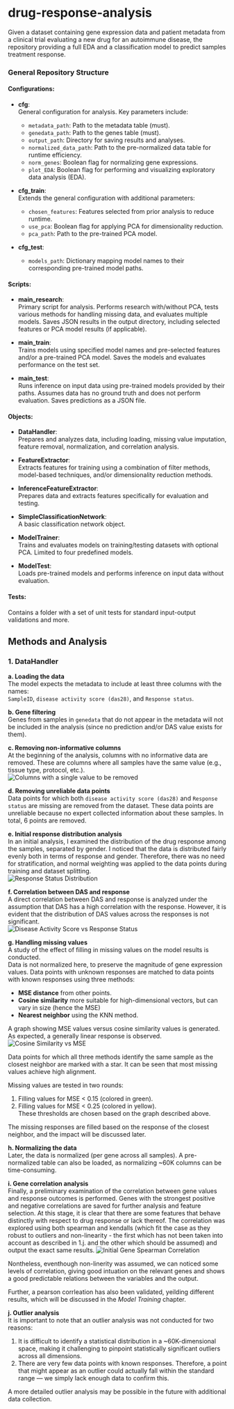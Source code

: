# drug-response-analysis
Given a dataset containing gene expression data and patient metadata from a clinical trial evaluating a new drug for an autoimmune disease, the repository providing a full EDA and a classification model to predict samples treatment response.

### General Repository Structure

#### Configurations:
- **cfg**:  
  General configuration for analysis. Key parameters include:  
  - `metadata_path`: Path to the metadata table (must).  
  - `genedata_path`: Path to the genes table (must).  
  - `output_path`: Directory for saving results and analyses.  
  - `normalized_data_path`: Path to the pre-normalized data table for runtime efficiency.  
  - `norm_genes`: Boolean flag for normalizing gene expressions.  
  - `plot_EDA`: Boolean flag for performing and visualizing exploratory data analysis (EDA).  

- **cfg_train**:  
  Extends the general configuration with additional parameters:  
  - `chosen_features`: Features selected from prior analysis to reduce runtime.  
  - `use_pca`: Boolean flag for applying PCA for dimensionality reduction.  
  - `pca_path`: Path to the pre-trained PCA model.  

- **cfg_test**:  
  - `models_path`: Dictionary mapping model names to their corresponding pre-trained model paths.

#### Scripts:
- **main_research**:  
  Primary script for analysis. Performs research with/without PCA, tests various methods for handling missing data, and evaluates multiple models. Saves JSON results in the output directory, including selected features or PCA model results (if applicable).  

- **main_train**:  
  Trains models using specified model names and pre-selected features and/or a pre-trained PCA model. Saves the models and evaluates performance on the test set.  

- **main_test**:  
  Runs inference on input data using pre-trained models provided by their paths. Assumes data has no ground truth and does not perform evaluation. Saves predictions as a JSON file.  

#### Objects:
- **DataHandler**:  
  Prepares and analyzes data, including loading, missing value imputation, feature removal, normalization, and correlation analysis.  

- **FeatureExtractor**:  
  Extracts features for training using a combination of filter methods, model-based techniques, and/or dimensionality reduction methods.  

- **InferenceFeatureExtractor**:  
  Prepares data and extracts features specifically for evaluation and testing.  

- **SimpleClassificationNetwork**:  
  A basic classification network object.  

- **ModelTrainer**:  
  Trains and evaluates models on training/testing datasets with optional PCA. Limited to four predefined models.  

- **ModelTest**:  
  Loads pre-trained models and performs inference on input data without evaluation.  

#### Tests:
Contains a folder with a set of unit tests for standard input-output validations and more.


## Methods and Analysis

### 1. DataHandler

**a. Loading the data**  
The model expects the metadata to include at least three columns with the names:  
`SampleID`, `disease activity score (das28)`, and `Response status`.

**b. Gene filtering**  
Genes from samples in `genedata` that do not appear in the metadata will not be included in the analysis (since no prediction and/or DAS value exists for them).

**c. Removing non-informative columns**  
At the beginning of the analysis, columns with no informative data are removed. These are columns where all samples have the same value (e.g., tissue type, protocol, etc.).  
![Columns with a single value to be removed](https://github.com/user-attachments/assets/735d8533-c20e-402d-bf04-51a2cbe3f3c8)

**d. Removing unreliable data points**  
Data points for which both `disease activity score (das28)` and `Response status` are missing are removed from the dataset. These data points are unreliable because no expert collected information about these samples. In total, 6 points are removed.

**e. Initial response distribution analysis**  
In an initial analysis, I examined the distribution of the drug response among the samples, separated by gender. I noticed that the data is distributed fairly evenly both in terms of response and gender. Therefore, there was no need for stratification, and normal weighting was applied to the data points during training and dataset splitting.  
![Response Status Distribution](https://github.com/user-attachments/assets/b15d056c-9fb3-4eda-af67-7ce41fa19b37)


**f. Correlation between DAS and response**  
A direct correlation between DAS and response is analyzed under the assumption that DAS has a high correlation with the response. However, it is evident that the distribution of DAS values across the responses is not significant.  
![Disease Activity Score vs Response Status](https://github.com/user-attachments/assets/31217333-d905-48b5-b4b8-4f61440b2648)


**g. Handling missing values**  
A study of the effect of filling in missing values on the model results is conducted.  
Data is not normalized here, to preserve the magnitude of gene expression values.
Data points with unknown responses are matched to data points with known responses using three methods:  

- **MSE distance** from other points.  
- **Cosine similarity** more suitable for high-dimensional vectors, but can vary in size (hence the MSE)
- **Nearest neighbor** using the KNN method.  

A graph showing MSE values versus cosine similarity values is generated. As expected, a generally linear response is observed.  
![Cosine Similarity vs MSE](https://github.com/user-attachments/assets/f3a7528f-b813-4ba8-a394-57b49c6f1936)


Data points for which all three methods identify the same sample as the closest neighbor are marked with a star. It can be seen that most missing values achieve high alignment.  

Missing values are tested in two rounds:  
1. Filling values for MSE < 0.15 (colored in green).  
2. Filling values for MSE < 0.25 (colored in yellow).  
These thresholds are chosen based on the graph described above.  

The missing responses are filled based on the response of the closest neighbor, and the impact will be discussed later.

**h. Normalizing the data**  
Later, the data is normalized (per gene across all samples). A pre-normalized table can also be loaded, as normalizing ~60K columns can be time-consuming.

**i. Gene correlation analysis**  
Finally, a preliminary examination of the correlation between gene values and response outcomes is performed. Genes with the strongest positive and negative correlations are saved for further analysis and feature selection. At this stage, it is clear that there are some features that behave distinctly with respect to drug response or lack thereof. The correlation was explored using both spearman and kendalls (which fit the case as they robust to outliers and non-linearity - the first which has not been taken into account as described in 1.j. and the other which should be assumed) and output the exact same results.
![Initial Gene Spearman Correlation](https://github.com/user-attachments/assets/4d9af6f5-96d3-405f-8d8e-3a01a7b896cb)

Nontheless, eventhough non-linerity was assumed, we can noticed some levels of correlation, giving good intuation on the relevant genes and shows a good predictable relations between the variables and the output.

Further, a pearson corrleation has also been validated, yeilding different results, which will be discussed in the _Model Training_ chapter.

**j. Outlier analysis**  
It is important to note that an outlier analysis was not conducted for two reasons:  

1. It is difficult to identify a statistical distribution in a ~60K-dimensional space, making it challenging to pinpoint statistically significant outliers across all dimensions.  
2. There are very few data points with known responses. Therefore, a point that might appear as an outlier could actually fall within the standard range — we simply lack enough data to confirm this.

A more detailed outlier analysis may be possible in the future with additional data collection.

